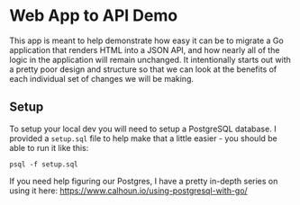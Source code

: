 # Web App to API Demo

This app is meant to help demonstrate how easy it can be to migrate a Go application that renders HTML into a JSON API, and how nearly all of the logic in the application will remain unchanged. It intentionally starts out with a pretty poor design and structure so that we can look at the benefits of each individual set of changes we will be making.

## Setup

To setup your local dev you will need to setup a PostgreSQL database. I provided a `setup.sql` file to help make that a little easier - you should be able to run it like this:

```
psql -f setup.sql
```

If you need help figuring our Postgres, I have a pretty in-depth series on using it here: <https://www.calhoun.io/using-postgresql-with-go/>